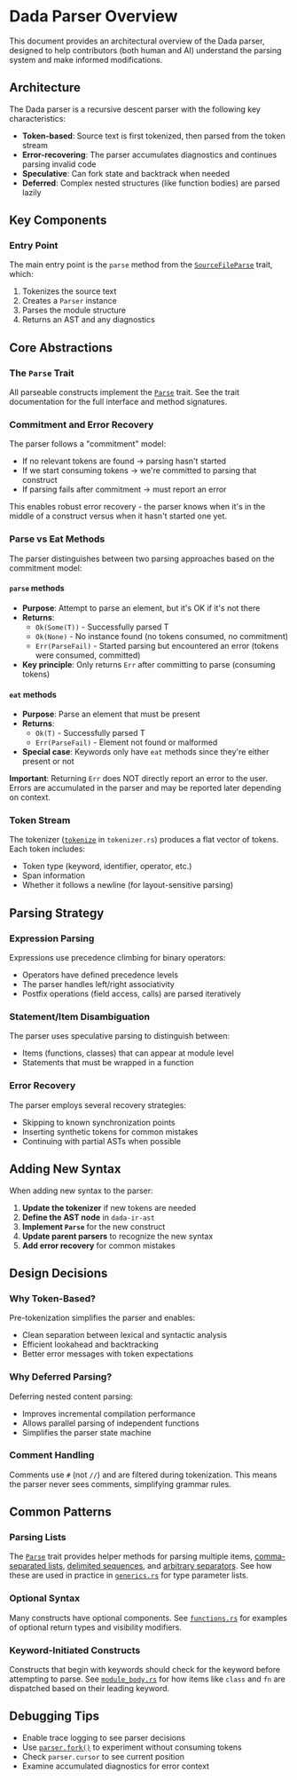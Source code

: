 # Dada Parser Overview

This document provides an architectural overview of the Dada parser, designed to help contributors (both human and AI) understand the parsing system and make informed modifications.

## Architecture

The Dada parser is a recursive descent parser with the following key characteristics:

- **Token-based**: Source text is first tokenized, then parsed from the token stream
- **Error-recovering**: The parser accumulates diagnostics and continues parsing invalid code
- **Speculative**: Can fork state and backtrack when needed
- **Deferred**: Complex nested structures (like function bodies) are parsed lazily

## Key Components

### Entry Point

The main entry point is the `parse` method from the [`SourceFileParse`](`crate::prelude::SourceFileParse`) trait, which:
1. Tokenizes the source text
2. Creates a `Parser` instance
3. Parses the module structure
4. Returns an AST and any diagnostics

## Core Abstractions

### The `Parse` Trait

All parseable constructs implement the [`Parse`](`crate::Parse`) trait. See the trait documentation for the full interface and method signatures.

### Commitment and Error Recovery

The parser follows a "commitment" model:
- If no relevant tokens are found → parsing hasn't started
- If we start consuming tokens → we're committed to parsing that construct
- If parsing fails after commitment → must report an error

This enables robust error recovery - the parser knows when it's in the middle of a construct versus when it hasn't started one yet.

### Parse vs Eat Methods

The parser distinguishes between two parsing approaches based on the commitment model:

#### `parse` methods
- **Purpose**: Attempt to parse an element, but it's OK if it's not there
- **Returns**: 
  - `Ok(Some(T))` - Successfully parsed T
  - `Ok(None)` - No instance found (no tokens consumed, no commitment)
  - `Err(ParseFail)` - Started parsing but encountered an error (tokens were consumed, committed)
- **Key principle**: Only returns `Err` after committing to parse (consuming tokens)

#### `eat` methods  
- **Purpose**: Parse an element that must be present
- **Returns**:
  - `Ok(T)` - Successfully parsed T
  - `Err(ParseFail)` - Element not found or malformed
- **Special case**: Keywords only have `eat` methods since they're either present or not

**Important**: Returning `Err` does NOT directly report an error to the user. Errors are accumulated in the parser and may be reported later depending on context.

### Token Stream

The tokenizer ([`tokenize`](`crate::tokenizer::tokenize`) in `tokenizer.rs`) produces a flat vector of tokens. Each token includes:
- Token type (keyword, identifier, operator, etc.)
- Span information
- Whether it follows a newline (for layout-sensitive parsing)

## Parsing Strategy

### Expression Parsing

Expressions use precedence climbing for binary operators:
- Operators have defined precedence levels
- The parser handles left/right associativity
- Postfix operations (field access, calls) are parsed iteratively

### Statement/Item Disambiguation

The parser uses speculative parsing to distinguish between:
- Items (functions, classes) that can appear at module level
- Statements that must be wrapped in a function

### Error Recovery

The parser employs several recovery strategies:
- Skipping to known synchronization points
- Inserting synthetic tokens for common mistakes
- Continuing with partial ASTs when possible

## Adding New Syntax

When adding new syntax to the parser:

1. **Update the tokenizer** if new tokens are needed
2. **Define the AST node** in `dada-ir-ast`
3. **Implement `Parse`** for the new construct
4. **Update parent parsers** to recognize the new syntax
5. **Add error recovery** for common mistakes

## Design Decisions

### Why Token-Based?

Pre-tokenization simplifies the parser and enables:
- Clean separation between lexical and syntactic analysis
- Efficient lookahead and backtracking
- Better error messages with token expectations

### Why Deferred Parsing?

Deferring nested content parsing:
- Improves incremental compilation performance
- Allows parallel parsing of independent functions
- Simplifies the parser state machine

### Comment Handling

Comments use `#` (not `//`) and are filtered during tokenization. This means the parser never sees comments, simplifying grammar rules.

## Common Patterns

### Parsing Lists

The [`Parse`](`crate::Parse`) trait provides helper methods for parsing multiple items, [comma-separated lists](`crate::Parse::eat_comma`), [delimited sequences](`crate::Parse::eat_delimited`), and [arbitrary separators](`crate::Parse::opt_parse_separated`). See how these are used in practice in [`generics.rs`](`crate::generics`) for type parameter lists.

### Optional Syntax

Many constructs have optional components. See [`functions.rs`](`crate::functions`) for examples of optional return types and visibility modifiers.

### Keyword-Initiated Constructs

Constructs that begin with keywords should check for the keyword before attempting to parse. See [`module_body.rs`](`crate::module_body`) for how items like `class` and `fn` are dispatched based on their leading keyword.

## Debugging Tips

- Enable trace logging to see parser decisions
- Use [`parser.fork()`](`crate::Parser::fork`) to experiment without consuming tokens
- Check `parser.cursor` to see current position
- Examine accumulated diagnostics for error context